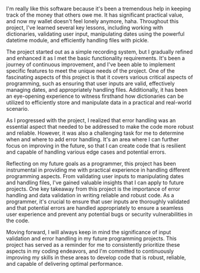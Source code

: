 I'm really like this software because it's been a tremendous help in keeping track of the money that others owe me. It has significant practical value, and now my wallet doesn't feel lonely anymore, haha. Throughout this project, I've learned several key lessons, including working with dictionaries, validating user input, manipulating dates using the powerful datetime module, and efficiently handling files with pickle.

The project started out as a simple recording system, but I gradually refined and enhanced it as I met the basic functionality requirements. It's been a journey of continuous improvement, and I've been able to implement specific features to meet the unique needs of the project. One of the fascinating aspects of this project is that it covers various critical aspects of programming, such as ensuring that user inputs are valid, effectively managing dates, and appropriately handling files. Additionally, it has been an eye-opening experience to witness firsthand how dictionaries can be utilized to efficiently store and manipulate data in a practical and real-world scenario.

As I progressed with the project, I realized that error handling was an essential aspect that needed to be addressed to make the code more robust and reliable. However, it was also a challenging task for me to determine when and where to add error handling. It's an area where I can further focus on improving in the future, so that I can create code that is resilient and capable of handling various edge cases and potential errors.

Reflecting on my future goals as a programmer, this project has been instrumental in providing me with practical experience in handling different programming aspects. From validating user inputs to manipulating dates and handling files, I've gained valuable insights that I can apply to future projects. One key takeaway from this project is the importance of error handling and data validation in writing reliable and robust code. As a programmer, it's crucial to ensure that user inputs are thoroughly validated and that potential errors are handled appropriately to ensure a seamless user experience and prevent any potential bugs or security vulnerabilities in the code.

Moving forward, I will always keep in mind the significance of input validation and error handling in my future programming projects. This project has served as a reminder for me to consistently prioritize these aspects in my coding endeavors, and I'm committed to continuously improving my skills in these areas to develop code that is robust, reliable, and capable of delivering optimal performance.